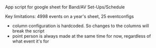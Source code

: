 App script for google sheet for Band/AV Set-Ups/Schedule

Key limitations: 4998 events on a year's sheet, 25 eventconfigs
- column configuration is hardcoded. So changes to the columns will break the script
- point person is always made at the same time for now, regardless of what event it's for
